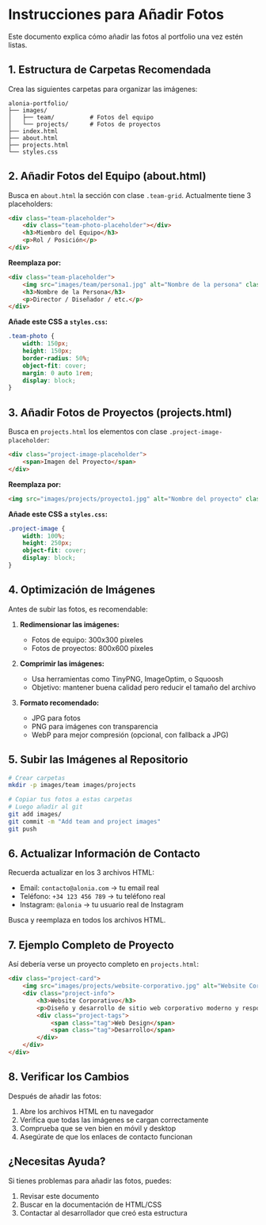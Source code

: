 # Instrucciones para Añadir Fotos

Este documento explica cómo añadir las fotos al portfolio una vez estén listas.

## 1. Estructura de Carpetas Recomendada

Crea las siguientes carpetas para organizar las imágenes:

```
alonia-portfolio/
├── images/
│   ├── team/          # Fotos del equipo
│   └── projects/      # Fotos de proyectos
├── index.html
├── about.html
├── projects.html
└── styles.css
```

## 2. Añadir Fotos del Equipo (about.html)

Busca en `about.html` la sección con clase `.team-grid`. Actualmente tiene 3 placeholders:

```html
<div class="team-placeholder">
    <div class="team-photo-placeholder"></div>
    <h3>Miembro del Equipo</h3>
    <p>Rol / Posición</p>
</div>
```

**Reemplaza por:**

```html
<div class="team-placeholder">
    <img src="images/team/persona1.jpg" alt="Nombre de la persona" class="team-photo">
    <h3>Nombre de la Persona</h3>
    <p>Director / Diseñador / etc.</p>
</div>
```

**Añade este CSS a `styles.css`:**

```css
.team-photo {
    width: 150px;
    height: 150px;
    border-radius: 50%;
    object-fit: cover;
    margin: 0 auto 1rem;
    display: block;
}
```

## 3. Añadir Fotos de Proyectos (projects.html)

Busca en `projects.html` los elementos con clase `.project-image-placeholder`:

```html
<div class="project-image-placeholder">
    <span>Imagen del Proyecto</span>
</div>
```

**Reemplaza por:**

```html
<img src="images/projects/proyecto1.jpg" alt="Nombre del proyecto" class="project-image">
```

**Añade este CSS a `styles.css`:**

```css
.project-image {
    width: 100%;
    height: 250px;
    object-fit: cover;
    display: block;
}
```

## 4. Optimización de Imágenes

Antes de subir las fotos, es recomendable:

1. **Redimensionar las imágenes:**
   - Fotos de equipo: 300x300 píxeles
   - Fotos de proyectos: 800x600 píxeles

2. **Comprimir las imágenes:**
   - Usa herramientas como TinyPNG, ImageOptim, o Squoosh
   - Objetivo: mantener buena calidad pero reducir el tamaño del archivo

3. **Formato recomendado:**
   - JPG para fotos
   - PNG para imágenes con transparencia
   - WebP para mejor compresión (opcional, con fallback a JPG)

## 5. Subir las Imágenes al Repositorio

```bash
# Crear carpetas
mkdir -p images/team images/projects

# Copiar tus fotos a estas carpetas
# Luego añadir al git
git add images/
git commit -m "Add team and project images"
git push
```

## 6. Actualizar Información de Contacto

Recuerda actualizar en los 3 archivos HTML:

- Email: `contacto@alonia.com` → tu email real
- Teléfono: `+34 123 456 789` → tu teléfono real
- Instagram: `@alonia` → tu usuario real de Instagram

Busca y reemplaza en todos los archivos HTML.

## 7. Ejemplo Completo de Proyecto

Así debería verse un proyecto completo en `projects.html`:

```html
<div class="project-card">
    <img src="images/projects/website-corporativo.jpg" alt="Website Corporativo" class="project-image">
    <div class="project-info">
        <h3>Website Corporativo</h3>
        <p>Diseño y desarrollo de sitio web corporativo moderno y responsive para empresa de tecnología.</p>
        <div class="project-tags">
            <span class="tag">Web Design</span>
            <span class="tag">Desarrollo</span>
        </div>
    </div>
</div>
```

## 8. Verificar los Cambios

Después de añadir las fotos:

1. Abre los archivos HTML en tu navegador
2. Verifica que todas las imágenes se cargan correctamente
3. Comprueba que se ven bien en móvil y desktop
4. Asegúrate de que los enlaces de contacto funcionan

## ¿Necesitas Ayuda?

Si tienes problemas para añadir las fotos, puedes:
1. Revisar este documento
2. Buscar en la documentación de HTML/CSS
3. Contactar al desarrollador que creó esta estructura
